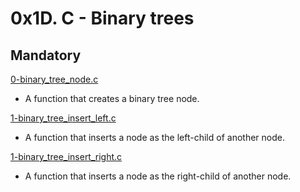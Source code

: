 # 0x1D. C - Binary trees

## Mandatory

[0-binary_tree_node.c](./0-binary_tree_node.c)

- A function that creates a binary tree node.

[1-binary_tree_insert_left.c](./1-binary_tree_insert_left.c)

- A function that inserts a node as the left-child of another node.

[1-binary_tree_insert_right.c](./1-binary_tree_insert_right.c)

- A function that inserts a node as the right-child of another node.
